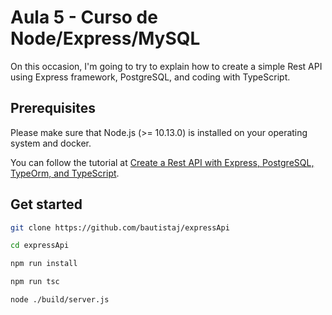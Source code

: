 # Aula 5 - Curso de Node/Express/MySQL

On this occasion, I'm going to try to explain how to create a simple Rest API using Express framework, PostgreSQL, and coding with TypeScript.

## Prerequisites

Please make sure that Node.js (>= 10.13.0) is installed on your operating system and docker.

You can follow the tutorial at [Create a Rest API with Express, PostgreSQL, TypeOrm, and TypeScript](https://bautistaj20.medium.com/create-a-rest-api-with-express-postgresql-typeorm-and-typescript-ac42a20b66c7).

## Get started

```bash
git clone https://github.com/bautistaj/expressApi
```
```bash
cd expressApi
```

```bash
npm run install
```

```bash
npm run tsc
```

```bash
node ./build/server.js
```

